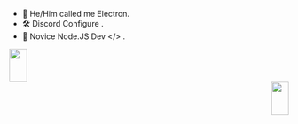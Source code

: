 - 👋 He/Him called me Electron.
- 🛠 Discord Configure .
- 🎈 Novice Node.JS Dev </> .


<div align="left">
<img src="https://cdn.discordapp.com/attachments/850635957035728940/970993269964169256/20220503_143626_0000.jpg" align="center" height="60" style="width: 25%" />
</div>
<div align="right">
<img src="https://cdn.discordapp.com/attachments/850635957035728940/970993270387802153/20220503_143336_0000.jpg" align="center" height="60" style="width: 25%" />
</div>

